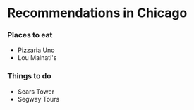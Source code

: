# Recommendations in Chicago

### Places to eat
- Pizzaria Uno
- Lou Malnati's

### Things to do
- Sears Tower
- Segway Tours
